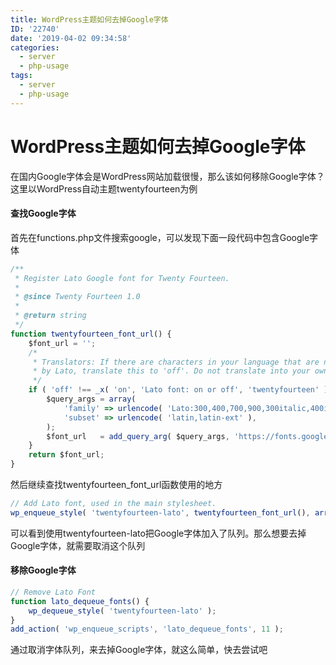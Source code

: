 ```yaml
---
title: WordPress主题如何去掉Google字体
ID: '22740'
date: '2019-04-02 09:34:58'
categories:
  - server
  - php-usage
tags:
  - server
  - php-usage
---
```


# WordPress主题如何去掉Google字体

在国内Google字体会是WordPress网站加载很慢，那么该如何移除Google字体？这里以WordPress自动主题twentyfourteen为例

#### 查找Google字体

首先在functions.php文件搜索google，可以发现下面一段代码中包含Google字体

``` js 
/**
 * Register Lato Google font for Twenty Fourteen.
 *
 * @since Twenty Fourteen 1.0
 *
 * @return string
 */
function twentyfourteen_font_url() {
    $font_url = '';
    /*
     * Translators: If there are characters in your language that are not supported
     * by Lato, translate this to 'off'. Do not translate into your own language.
     */
    if ( 'off' !== _x( 'on', 'Lato font: on or off', 'twentyfourteen' ) ) {
        $query_args = array(
            'family' => urlencode( 'Lato:300,400,700,900,300italic,400italic,700italic' ),
            'subset' => urlencode( 'latin,latin-ext' ),
        );
        $font_url   = add_query_arg( $query_args, 'https://fonts.googleapis.com/css' );
    }
    return $font_url;
} 
```

然后继续查找twentyfourteen\_font\_url函数使用的地方

``` js 
// Add Lato font, used in the main stylesheet.
wp_enqueue_style( 'twentyfourteen-lato', twentyfourteen_font_url(), array(), null ); 
```

可以看到使用twentyfourteen-lato把Google字体加入了队列。那么想要去掉Google字体，就需要取消这个队列

#### 移除Google字体

``` js 
// Remove Lato Font
function lato_dequeue_fonts() {
    wp_dequeue_style( 'twentyfourteen-lato' );
}
add_action( 'wp_enqueue_scripts', 'lato_dequeue_fonts', 11 ); 
```

通过取消字体队列，来去掉Google字体，就这么简单，快去尝试吧
 
 
 
 
 
